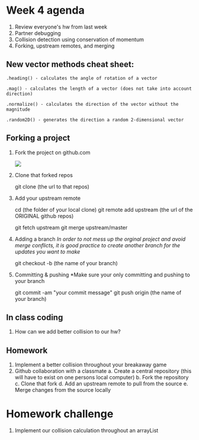 # Week 4 agenda 
1. Review everyone's hw from last week 
2. Partner debugging 
3. Collision detection using conservation of momentum 
4. Forking, upstream remotes, and merging 



## New vector methods cheat sheet: 
	
	.heading() - calculates the angle of rotation of a vector 

	.mag() - calculates the length of a vector (does not take into account direction)  

	.normalize() - calculates the direction of the vector without the magnitude

	.random2D() - generates the direction a random 2-dimensional vector 



## Forking a project  
1. Fork the project on github.com 

	![](https://cdn.tutsplus.com/net/uploads/2013/08/github_header.png "") 

2. Clone that forked repos

	git clone (the url to that repos)

3. Add your upstream remote 

	cd (the folder of your local clone)
	git remote add upstream (the url of the ORIGINAL github repos)

	git fetch upstream 
	git merge upstream/master 

4. Adding a branch 
	*In order to not mess up the orginal project and avoid merge conflicts, 
	it is good practice to create another branch for the updates you want to make*

	git checkout -b (the name of your branch)


5. Committing & pushing 
	*Make sure your only committing and pushing to your branch 

	git commit -am "your commit message"
	git push origin (the name of your branch)




## In class coding 
1. How can we add better collision to our hw?  



## Homework 
1. Implement a better collision throughout your breakaway game 
2. Github collaboration with a classmate 
	a. Create a central repository (this will have to exist on one persons local computer)
 	b. Fork the repository 
 	c. Clone that fork
 	d. Add an upstream remote to pull from the source 
 	e. Merge changes from the source locally 



# Homework challenge
1. Implement our collision calculation throughout an arrayList 